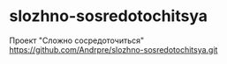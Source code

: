 # slozhno-sosredotochitsya
Проект "Сложно сосредоточиться"  
https://github.com/Andrpre/slozhno-sosredotochitsya.git
